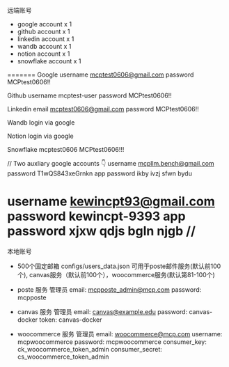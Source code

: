 远端账号

- google account x 1
- github account x 1
- linkedin account x 1 
- wandb account x 1
- notion account x 1
- snowflake account x 1

=======
Google
username mcptest0606@gmail.com
password MCPtest0606!!

Github
username mcptest-user
password MCPtest0606!!

Linkedin
email mcptest0606@gmail.com
password MCPtest0606!!

Wandb
login via google

Notion
login via google

Snowflake
mcptest0606
MCPtest0606!!!

// Two auxliary google accounts 👇
username mcpllm.bench@gmail.com
password T1wQS843xeGrnkn
app password ikby ivzj sfwn bydu

username kewincpt93@gmail.com
password kewincpt-9393
app password xjxw qdjs bgln njgb //
==========


本地账号
- 500个固定邮箱 configs/users_data.json
可用于poste邮件服务(默认前100个), canvas服务（默认前100个），woocommerce服务(默认第81-100个)

- poste 服务 管理员
email: mcpposte_admin@mcp.com
password: mcpposte

- canvas 服务 管理员
email: canvas@example.edu
password: canvas-docker
token: canvas-docker

- woocommerce 服务 管理员
email: woocommerce@mcp.com
username: mcpwoocommerce
password: mcpwoocommerce
consumer_key: ck_woocommerce_token_admin
consumer_secret: cs_woocommerce_token_admin
